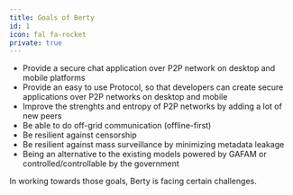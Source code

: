 ```yaml
---
title: Goals of Berty
id: 1
icon: fal fa-rocket
private: true
---
```


* Provide a secure chat application over P2P network on desktop and mobile platforms
* Provide an easy to use Protocol, so that developers can create secure applications over P2P networks on desktop and mobile
* Improve the strenghts and entropy of P2P networks by adding a lot of new peers
* Be able to do off-grid communication (offline-first)
* Be resilient against censorship
* Be resilient against mass surveillance by minimizing metadata leakage
* Being an alternative to the existing models powered by GAFAM or controlled/controllable by the government

In working towards those goals, Berty is facing certain challenges.